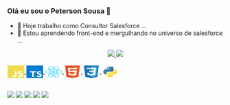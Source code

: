 ### Olá eu sou o Peterson Sousa 👋
- 🔭 Hoje trabalho como Consultor Salesforce ...
- 🌱 Estou aprendendo front-end e mergulhando no universo de salesforce ...

<div align="center">
  <a href="https://github.com/PetersonSousa">
  <img height="180em" src="https://github-readme-stats.vercel.app/api?username=PetersonSousa&show_icons=true&theme=dark&include_all_commits=true&count_private=true"/>
  <img height="180em" src="https://github-readme-stats.vercel.app/api/top-langs/?username=PetersonSousa&layout=compact&langs_count=7&theme=dark"/>
</div>
  <div style="display: inline_block"><br>
  <img align="center" alt="pet-Js" height="30" width="40" src="https://raw.githubusercontent.com/devicons/devicon/master/icons/javascript/javascript-plain.svg">
  <img align="center" alt="pet-Ts" height="30" width="40" src="https://raw.githubusercontent.com/devicons/devicon/master/icons/typescript/typescript-plain.svg">
  <img align="center" alt="pet-React" height="30" width="40" src="https://raw.githubusercontent.com/devicons/devicon/master/icons/react/react-original.svg">
  <img align="center" alt="pet-HTML" height="30" width="40" src="https://raw.githubusercontent.com/devicons/devicon/master/icons/html5/html5-original.svg">
  <img align="center" alt="pet-CSS" height="30" width="40" src="https://raw.githubusercontent.com/devicons/devicon/master/icons/css3/css3-original.svg">
  <img align="center" alt="pet-Python" height="30" width="40" src="https://raw.githubusercontent.com/devicons/devicon/master/icons/python/python-original.svg">
 </div>
  
 ##
  <div>
     <a href="https://instagram.com/peterson_oh" target="_blank"><img src="https://img.shields.io/badge/-Instagram-%23E4405F?style=for-the-badge&logo=instagram&logoColor=white" target="_blank"></a>
 	<a href="https://www.twitch.tv/mr_pety" target="_blank"><img src="https://img.shields.io/badge/Twitch-9146FF?style=for-the-badge&logo=twitch&logoColor=white" target="_blank"></a>
 <a href="https://discord.gg/wagxzStdcR" target="_blank"><img src="https://img.shields.io/badge/Discord-7289DA?style=for-the-badge&logo=discord&logoColor=white" target="_blank"></a> 
  <a href = "mailto:peterson.soousa@outlook.com"><img src="https://img.shields.io/badge/Microsoft_Outlook-0078D4?style=for-the-badge&logo=microsoft-outlook&logoColor=white" target="_blank"></a>
 <a href="https://www.linkedin.com/in/peterson-sousa-%E2%98%81-46aba6121" target="_blank"><img src="https://img.shields.io/badge/-LinkedIn-%230077B5?style=for-the-badge&logo=linkedin&logoColor=white" target="_blank"></a> 
  </div>
